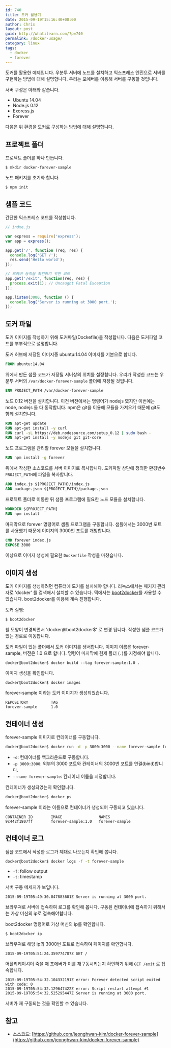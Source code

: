 ```yaml
---
id: 740
title: 도커 활용기
date: 2015-09-19T15:16:40+00:00
author: Chris
layout: post
guid: http://whatilearn.com/?p=740
permalink: /docker-usage/
category: linux
tags:
  - docker
  - forever
---
```

도커를 활용한 예제입니다.
우분투 서버에 노드를 설치하고 익스프레스 엔진으로 서버를 구현하는 방법에 대해 설명합니다.
우리는 포에버를 이용해 서버를 구동할 것입니다.

서버 구성은 아래와 같습니다.

* Ubuntu 14.04
* Node.js 0.12
* Exoress.js
* Forever

다음은 위 환경을 도커로 구성하는 방법에 대해 설명합니다.

## 프로젝트 폴더

프로젝트 폴더를 하나 만듭니다.

```
$ mkdir docker-forever-sample
```

노드 패키지를 초기화 합니다.

```
$ npm init
```

## 샘플 코드

간단한 익스프레스 코드를 작성합니다.

```javascript
// indxe.js

var express = require('express');
var app = express();

app.get('/', function (req, res) {
  console.log('GET /');
  res.send('Hello world');
});

// 포에버 동작을 확인하기 위한 코드
app.get('/exit', function(req, res) {
  process.exit(1); // Uncaught Fatal Exception
});

app.listen(3000, function () {
  console.log('Server is running at 3000 port.');
});
```

## 도커 파일

도커 이미지를 작성하기 위해 도커파일(Dockefile)을 작성합니다.
다음은 도커파일 코드를 부부적으로 설명합니다.

도커 허브에 저장된 이미지중 ubuntu:14.04 이미지를 기본으로 합니다.

```Dockerfile
FROM ubuntu:14.04
```

위에서 만든 샘플 코드가 저장될 서버상의 위치를 설정합니다.
우리가 작성한 코드는 우분투 서버의 `/var/docker-forever-sample` 폴더에 저장될 것입니다.

```Dockerfile
ENV PROJECT_PATH /var/docker-forever-sample
```

노드 0.12 버전을 설치합니다.
이전 버전에서는 명령어가 nodejs 였지만 이번에는 node, nodejs 둘 다 동작합니다.
npm은 git을 이용해 모듈을 가져오기 때문에 git도 함께 설치합니다.

```Dockerfile
RUN apt-get update
RUN apt-get install -y curl
RUN curl -sL https://deb.nodesource.com/setup_0.12 | sudo bash -
RUN apt-get install -y nodejs git git-core
```

노드 프로그램을 관리할 forever 모듈을 설치합니다.

```Dockerfile
RUN npm install -g forever
```

위에서 작성한 소스코드를 서버 이미지로 복사합니다.
도커파일 상단에 정의한 환경변수 `PROJECT_PATH`에 파일을 복사합니다.

```Dockerfile
ADD index.js ${PROJECT_PATH}/index.js
ADD package.json ${PROJECT_PATH}/package.json
```

프로젝트 폴더로 이동한 뒤 샘플 프로그램에 필요한 노드 모듈을 설치합니다.

```Dockerfile
WORKDIR ${PROJECT_PATH}
RUN npm install
```

마지막으로 forever 명령어로 샘플 프로그램을 구동합니다.
샘플에서는 3000번 포트를 사용했기 때문에 이미지의 3000번 포트를 개방합니다.

```Dockerfile
CMD forever index.js
EXPOSE 3000
```

이상으로 이미지 생성에 필요한 `Dockerfile` 작성을 마쳤습니다.

## 이미지 생성

도커 이미지를 생성하려면 컴퓨터에 도커를 설치해야 합니다.
리눅스에서는 패키지 관리자로 'docker' 를 검색해서 설치할 수 있습니다.
맥에서는 [boot2docker](https://github.com/boot2docker/boot2docker)를 사용할 수 있습니다.
boot2docker를 이용해 계속 진행합니다.

도커 실행:

```
$ boot2docker
```

쉘 모양이 변경되면서 'docker@boot2docker$' 로 변경 됩니다.
작성한 샘플 코드가 있는 경로로 이동합니다.

도커 파일이 있는 폴더에서 도커 이미지를 생서합니다.
이미지 이름은 forever-sample, 버전은 1.0 으로 합니다.
명령어 마지막에 현제 폴더 (`.`)를 지정해야 합니다.

```
docker@boot2docker$ docker build --tag forever-sample:1.0 .
```

이미지 생성을 확인합니다.

```
docker@boot2docker$ docker images
```

forever-sample 이라는 도커 이미지가 생성되었습니다.

```
REPOSITORY          TAG                 
forever-sample      1.0                 
```

## 컨테이너 생성

forever-sample 이미지로 컨테이너를 구동합니다.

```bash
docker@boot2docker$ docker run -d -p 3000:3000 --name forever-sample forever-sample:1.0
```

* `-d`: 컨테이너를 백그라운드로 구동합니다.
* `-p 3000:3000`: 외부의 3000 포트와 컨테이너의 3000번 포트를 연결(bind)합니다.
* `--name forever-sample`: 컨테이너 이름을 지정합니다.

컨테이너가 생성되었는지 확인합니다.

```bash
docker@boot2docker$ docker ps
```

forever-sample 이라는 이름으로 컨테이너가 생성되어 구동되고 있습니다.

```
CONTAINER ID        IMAGE                NAMES
9c442f1807ff        forever-sample:1.0   forever-sample
```

## 컨테이너 로그

샘플 코드에서 작성한 로그가 제대로 나오는지 확인해 봅니다.

```bash
docker@boot2docker$ docker logs -f -t forever-sample
```

* `-f`: follow output
* `-t`: timestamp

서버 구동 메세지가 보입니다.

```
2015-09-19T05:49:30.847883601Z Server is running at 3000 port.
```

브라우져로 서버에 접속하여 로그를 확인해 봅니다.
구동된 컨테이너에 접속하기 위해서는 가상 머신의 ip로 접속해야합니다.

boot2docker 명령어로 가상 머신의 ip를 확인합니다.

```
$ boot2docker ip
```

브라우져로 해당 ip의 3000번 포트로 접속하여 페이지를 확인합니다.

```
2015-09-19T05:51:24.359774787Z GET /
```

어플리케이셔이 죽을 때 포에버가 이를 재구동시키는지 확인하기 위해 `GET /exit` 로 접속합니다.

```
2015-09-19T05:54:32.104332191Z error: Forever detected script exited with code: 0
2015-09-19T05:54:32.129647422Z error: Script restart attempt #1
2015-09-19T05:54:32.525295447Z Server is running at 3000 port.
```

서버가 재 구동되는 것을 확인할 수 있습니다.

## 참고
* 소스코드: [https://github.com/jeonghwan-kim/docker-forever-sample](https://github.com/jeonghwan-kim/docker-forever-sample)